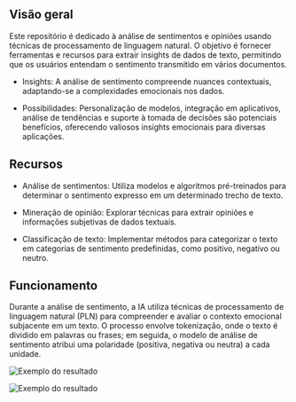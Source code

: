 ## Visão geral
Este repositório é dedicado à análise de sentimentos e opiniões usando técnicas de processamento de linguagem natural. O objetivo é fornecer ferramentas e recursos para extrair insights de dados de texto, permitindo que os usuários entendam o sentimento transmitido em vários documentos.


* Insights: A análise de sentimento compreende nuances contextuais, adaptando-se a complexidades emocionais nos dados.

* Possibilidades: Personalização de modelos, integração em aplicativos, análise de tendências e suporte à tomada de decisões são potenciais benefícios, oferecendo valiosos insights emocionais para diversas aplicações.

## Recursos
* Análise de sentimentos: Utiliza modelos e algoritmos pré-treinados para determinar o sentimento expresso em um determinado trecho de texto.

* Mineração de opinião: Explorar técnicas para extrair opiniões e informações subjetivas de dados textuais.

* Classificação de texto: Implementar métodos para categorizar o texto em categorias de sentimento predefinidas, como positivo, negativo ou neutro.

## Funcionamento

Durante a análise de sentimento, a IA utiliza técnicas de processamento de linguagem natural (PLN) para compreender e avaliar o contexto emocional subjacente em um texto. O processo envolve tokenização, onde o texto é dividido em palavras ou frases; em seguida, o modelo de análise de sentimento atribui uma polaridade (positiva, negativa ou neutra) a cada unidade.

![Exemplo do resultado](screenshoot/1.png)


![Exemplo do resultado](screenshoot/2.png)
